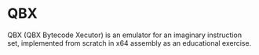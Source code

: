 # QBX

QBX (QBX Bytecode Xecutor) is an emulator for an imaginary instruction set, implemented from scratch in x64 assembly as an educational exercise.
